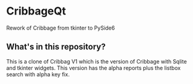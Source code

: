# CribbageQt
Rework of Cribbage from tkinter to PySide6

## What's in this repository?

This is a clone of Cribbag V1 which is the version of Cribbage with Sqlite and tkinter widgets.
This version has the alpha reports plus the listbox search with alpha key fix.
